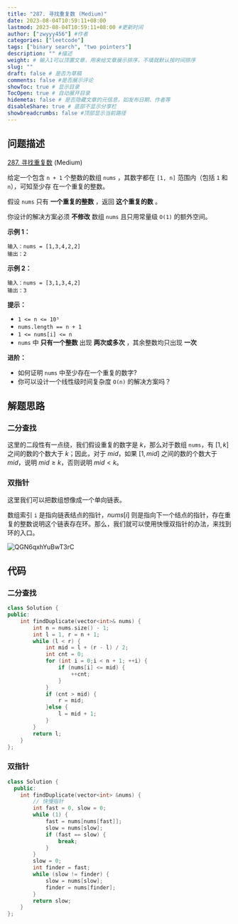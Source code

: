 ```yaml
---
title: "287. 寻找重复数 (Medium)"
date: 2023-08-04T10:59:11+08:00
lastmod: 2023-08-04T10:59:11+08:00 #更新时间
author: ["zwyyy456"] #作者
categories: ["leetcode"]
tags: ["binary search", "two pointers"]
description: "" #描述
weight: # 输入1可以顶置文章，用来给文章展示排序，不填就默认按时间排序
slug: ""
draft: false # 是否为草稿
comments: false #是否展示评论
showToc: true # 显示目录
TocOpen: true # 自动展开目录
hidemeta: false # 是否隐藏文章的元信息，如发布日期、作者等
disableShare: true # 底部不显示分享栏
showbreadcrumbs: false #顶部显示当前路径
---
```

## 问题描述

[287. 寻找重复数][link] (Medium)

[link]: https://leetcode.cn/problems/find-the-duplicate-number/

给定一个包含 `n + 1` 个整数的数组 `nums` ，其数字都在 `[1, n]` 范围内（包括 `1` 和 `n`），可知至少存
在一个重复的整数。

假设 `nums` 只有 **一个重复的整数** ，返回 **这个重复的数** 。

你设计的解决方案必须 **不修改** 数组 `nums` 且只用常量级 `O(1)` 的额外空间。

**示例 1：**

```
输入：nums = [1,3,4,2,2]
输出：2

```

**示例 2：**

```
输入：nums = [3,1,3,4,2]
输出：3

```

**提示：**

- `1 <= n <= 10⁵`
- `nums.length == n + 1`
- `1 <= nums[i] <= n`
- `nums` 中 **只有一个整数** 出现 **两次或多次** ，其余整数均只出现 **一次**

**进阶：**

- 如何证明 `nums` 中至少存在一个重复的数字?
- 你可以设计一个线性级时间复杂度 `O(n)` 的解决方案吗？

## 解题思路

### 二分查找

这里的二段性有一点绕，我们假设重复的数字是 $k$，那么对于数组 `nums`，有 $[1, k]$ 之间的数的个数大于 $k$；因此，对于 $mid$，如果 $[1, mid]$ 之间的数的个数大于 $mid$，说明 $mid \geq k$，否则说明 $mid < k$。

### 双指针

这里我们可以把数组想像成一个单向链表。

数组索引 `i` 是指向链表结点的指针，$nums[i]$ 则是指向下一个结点的指针，存在重复的整数说明这个链表存在环。那么，我们就可以使用快慢双指针的办法，来找到环的入口。

![QGN6qxhYuBwT3rC](https://pic-upyun.zwyyy456.tech/smms/2023-12-26-065554.jpg)

## 代码

### 二分查找

```cpp
class Solution {
public:
    int findDuplicate(vector<int>& nums) {
        int n = nums.size() - 1;
        int l = 1, r = n + 1;
        while (l < r) {
            int mid = l + (r - l) / 2;
            int cnt = 0;
            for (int i = 0;i < n + 1; ++i) {
                if (nums[i] <= mid) {
                    ++cnt;
                }
            }
            if (cnt > mid) {
                r = mid;
            }else {
                l = mid + 1;
            }
        }
        return l;
    }
};
```

### 双指针

```cpp
class Solution {
  public:
    int findDuplicate(vector<int> &nums) {
        // 快慢指针
        int fast = 0, slow = 0;
        while (1) {
            fast = nums[nums[fast]];
            slow = nums[slow];
            if (fast == slow) {
                break;
            }
        }
        slow = 0;
        int finder = fast;
        while (slow != finder) {
            slow = nums[slow];
            finder = nums[finder];
        }
        return slow;
    }
};
```